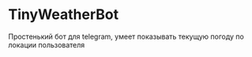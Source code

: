 # TinyWeatherBot
Простенький бот для telegram,  умеет показывать текущую погоду по локации пользователя
